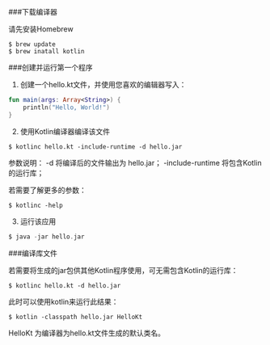 ###下载编译器

请先安装Homebrew

```
$ brew update
$ brew inatall kotlin
```

###创建并运行第一个程序

1. 创建一个hello.kt文件，并使用您喜欢的编辑器写入：

```Kotlin
fun main(args: Array<String>) {
    println("Hello, World!")
}
```

2. 使用Kotlin编译器编译该文件

```
$ kotlinc hello.kt -include-runtime -d hello.jar
```

参数说明：
-d 将编译后的文件输出为 hello.jar；
-include-runtime 将包含Kotlin的运行库；

若需要了解更多的参数：

```
$ kotlinc -help
```

3. 运行该应用

```Kotlin
$ java -jar hello.jar
```

###编译库文件

若需要将生成的jar包供其他Kotlin程序使用，可无需包含Kotlin的运行库：

```
$ kotlinc hello.kt -d hello.jar
```

此时可以使用kotlin来运行此结果：

```
$ kotlin -classpath hello.jar HelloKt
```

HelloKt 为编译器为hello.kt文件生成的默认类名。

